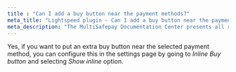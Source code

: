 ```yaml
---
title : "Can I add a buy button near the payment methods?"
meta_title: "Lightspeed plugin - Can I add a buy button near the payment methods? - MultiSafepay Docs"
meta_description: "The MultiSafepay Documentation Center presents all relevant information about our Plugins and API. You can also find support pages for payment methods, tools and general questions as well as the contact details of our Support and Integration Teams."
---
```


Yes, if you want to put an extra buy button near the selected payment method, you can configure this in the settings page by going to _Inline Buy button_ and selecting _Show inline_ option.